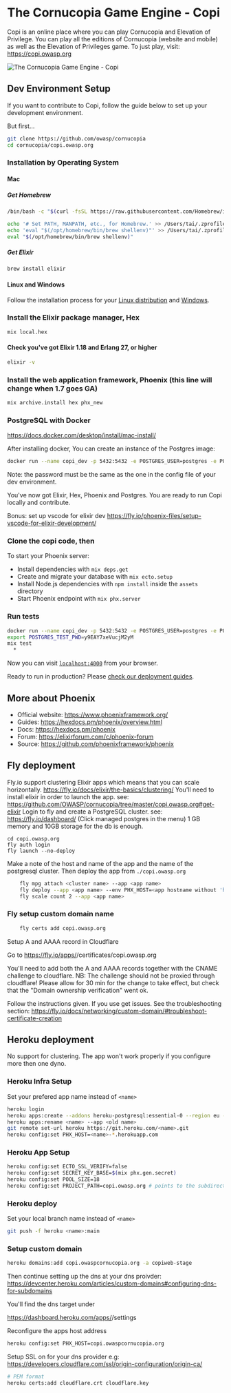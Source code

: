 # The Cornucopia Game Engine - Copi

Copi is an online place where you can play Cornucopia and Elevation of Privilege. You can play all the editions of Cornucopia (website and mobile) as well as the Elevation of Privileges game. To just play, visit: https://copi.owasp.org

![The Cornucopia Game Engine - Copi](copi.png)

## Dev Environment Setup

If you want to contribute to Copi, follow the guide below to set up your development environment.

But first...

```bash
git clone https://github.com/owasp/cornucopia
cd cornucopia/copi.owasp.org
```

### Installation by Operating System
#### Mac

##### Get Homebrew

```bash
/bin/bash -c "$(curl -fsSL https://raw.githubusercontent.com/Homebrew/install/HEAD/install.sh)"

echo '# Set PATH, MANPATH, etc., for Homebrew.' >> /Users/tai/.zprofile
echo 'eval "$(/opt/homebrew/bin/brew shellenv)"' >> /Users/tai/.zprofile
eval "$(/opt/homebrew/bin/brew shellenv)"
```

##### Get Elixir

```bash
brew install elixir
```

#### Linux and Windows
Follow the installation process for your [Linux distribution](https://elixir-lang.org/install.html#gnulinux) and [Windows](https://elixir-lang.org/install.html#windows).

### Install the Elixir package manager, Hex

```bash
mix local.hex
```

#### Check you've got Elixir 1.18 and Erlang 27, or higher

```bash
elixir -v
```

### Install the web application framework, Phoenix (this line will change when 1.7 goes GA)

```bash
mix archive.install hex phx_new
```

### PostgreSQL with Docker
https://docs.docker.com/desktop/install/mac-install/

After installing docker, You can create an instance of the Postgres image:

```bash
docker run --name copi_dev -p 5432:5432 -e POSTGRES_USER=postgres -e POSTGRES_PASSWORD=y9EAY7xeVucjM2yM -d postgres
```

Note: the password must be the same as the one in the config file of your dev environment.

You've now got Elixir, Hex, Phoenix and Postgres. You are ready to run Copi locally and contribute.

Bonus: set up vscode for elixir dev https://fly.io/phoenix-files/setup-vscode-for-elixir-development/

### Clone the copi code, then
To start your Phoenix server:

  * Install dependencies with `mix deps.get`
  * Create and migrate your database with `mix ecto.setup`
  * Install Node.js dependencies with `npm install` inside the `assets` directory
  * Start Phoenix endpoint with `mix phx.server`

### Run tests

```bash
docker run --name copi_dev -p 5432:5432 -e POSTGRES_USER=postgres -e POSTGRES_PASSWORD=y9EAY7xeVucjM2yM -d postgres
export POSTGRES_TEST_PWD=y9EAY7xeVucjM2yM
mix test
  *
```

Now you can visit [`localhost:4000`](http://localhost:4000) from your browser.

Ready to run in production? Please [check our deployment guides](https://hexdocs.pm/phoenix/deployment.html).

## More about Phoenix

  * Official website: https://www.phoenixframework.org/
  * Guides: https://hexdocs.pm/phoenix/overview.html
  * Docs: https://hexdocs.pm/phoenix
  * Forum: https://elixirforum.com/c/phoenix-forum
  * Source: https://github.com/phoenixframework/phoenix

## Fly deployment

Fly.io support clustering Elixir apps which means that you can scale horizontally. https://fly.io/docs/elixir/the-basics/clustering/
You'll need to install elixir in order to launch the app. see: https://github.com/OWASP/cornucopia/tree/master/copi.owasp.org#get-elixir
Login to fly and create a PostgreSQL cluster. see: https://fly.io/dashboard/ (Click managed postgres in the menu)
1 GB memory and 10GB storage for the db is enough.

    cd copi.owasp.org
    fly auth login
    fly launch --no-deploy

Make a note of the host and name of the app and the name of the postgresql cluster.
Then deploy the app from `./copi.owasp.org`

```bash
    fly mpg attach <cluster name> --app <app name>
    fly deploy --app <app name> --env PHX_HOST=<app hostname without 'https://'>
    fly scale count 2 --app <app name>
```

### Fly setup custom domain name

```bash
    fly certs add copi.owasp.org
```

Setup A and AAAA record in Cloudflare

Go to https://fly.io/apps/<app name>/certificates/copi.owasp.org

You'll need to add both the A and AAAA records together with the CNAME challenge to cloudflare.
NB: The challenge should not be proxied through cloudflare!
Please allow for 30 min for the change to take effect, but check that the "Domain ownership verification" went ok. 

Follow the instructions given.
If you use get issues. See the troubleshooting section: https://fly.io/docs/networking/custom-domain/#troubleshoot-certificate-creation

## Heroku deployment

No support for clustering. The app won't work properly if you configure more then one dyno.

### Heroku Infra Setup

Set your prefered app name instead of `<name>`

```bash
heroku login
heroku apps:create --addons heroku-postgresql:essential-0 --region eu -b https://github.com/negativetwelve/heroku-buildpack-subdir -s heroku-22
heroku apps:rename <name> --app <old name>
git remote set-url heroku https://git.heroku.com/<name>.git
heroku config:set PHX_HOST=<name>-*.herokuapp.com
```

### Heroku App Setup

```bash
heroku config:set ECTO_SSL_VERIFY=false
heroku config:set SECRET_KEY_BASE=$(mix phx.gen.secret)
heroku config:set POOL_SIZE=18
heroku config:set PROJECT_PATH=copi.owasp.org # points to the subdirectory in
```

### Heroku deploy

Set your local branch name instead of `<name>`

```bash
git push -f heroku <name>:main
```
    
### Setup custom domain

```bash
heroku domains:add copi.owaspcornucopia.org -a copiweb-stage
```

Then continue setting up the dns at your dns proivder: https://devcenter.heroku.com/articles/custom-domains#configuring-dns-for-subdomains

You'll find the dns target under

https://dashboard.heroku.com/apps/<name>/settings

Reconfigure the apps host address

```bash
heroku config:set PHX_HOST=copi.owaspcornucopia.org
```

Setup SSL on for your dns provider e.g: https://developers.cloudflare.com/ssl/origin-configuration/origin-ca/

```bash
# PEM format
heroku certs:add cloudflare.crt cloudflare.key
```
